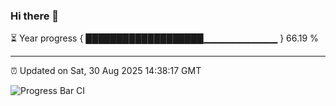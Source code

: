 ### Hi there 👋

⏳ Year progress { ███████████████████▁▁▁▁▁▁▁▁▁▁▁ } 66.19 %

---

⏰ Updated on Sat, 30 Aug 2025 14:38:17 GMT

![Progress Bar CI](https://github.com/IshwaranRudhara/GIT-ACTION/workflows/Progress%20Bar%20CI/badge.svg)
